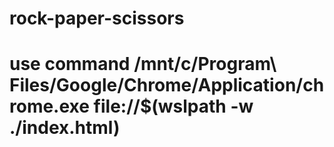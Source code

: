 # rock-paper-scissors

# use command /mnt/c/Program\ Files/Google/Chrome/Application/chrome.exe file://$(wslpath -w ./index.html)